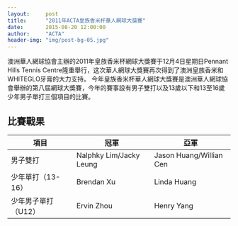 ```yaml
---
layout:     post
title:      "2011年ACTA皇族香米杯華人網球大獎賽"
date:       2015-08-20 12:00:00
author:     "ACTA"
header-img: "img/post-bg-05.jpg"
---
```

<p>澳洲華人網球協會主辦的2011年皇族香米杯網球大獎賽于12月4日星期日Pennant Hills Tennis Centre隆重舉行，这次華人網球大獎賽再次得到了澳洲皇族香米和WHITEGLO牙膏的大力支持。
今年皇族香米杯華人網球大獎賽是澳洲華人網球協會舉辦的第八屆網球大獎賽，今年的賽事設有男子雙打以及13歲以下和13至16歲少年男子單打三個項目的比賽。</p>
<div class="container">
    <h2>比賽戰果</h2>
    <table class="table">
        <thead>
            <tr>
                <th>項目</th>
                <th>冠軍</th>
                <th>亞軍</th>
            </tr>
        </thead>
        <tbody>
            <tr>
                <td>男子雙打</td>
                <td>Nalphky Lim/Jacky Leung</td>
                <td>Jason Huang/Willian Cen</td>
            </tr>
            <tr>
                <td>少年單打（13-16）</td>
                <td>Brendan Xu</td>
                <td>Linda Huang</td>
            </tr>
            <tr>
                <td>少年男子單打（U12）</td>
                <td>Ervin Zhou</td>
                <td>Henry Yang</td>
            </tr>
        </tbody>
    </table>
</div>